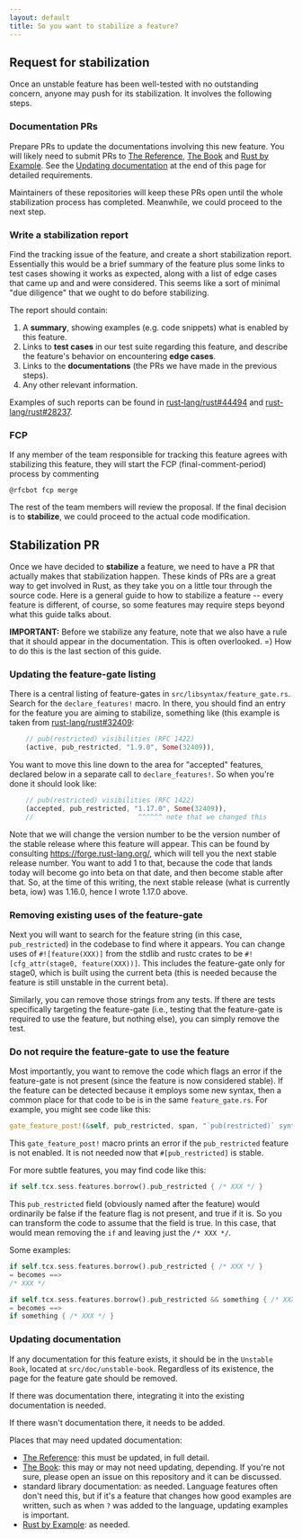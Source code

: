 ```yaml
---
layout: default
title: So you want to stabilize a feature?
---
```


## Request for stabilization

Once an unstable feature has been well-tested with no outstanding concern, anyone may push for its stabilization. It involves the following steps.

### Documentation PRs

Prepare PRs to update the documentations involving this new feature. You will likely need to submit PRs to [The Reference], [The Book] and [Rust by Example]. See the [Updating documentation](#updating-documentation) at the end of this page for detailed requirements.

Maintainers of these repositories will keep these PRs open until the whole stabilization process has completed. Meanwhile, we could proceed to the next step.

### Write a stabilization report

Find the tracking issue of the feature, and create a short stabilization report. Essentially this would be a brief summary of the feature plus some links to test cases showing it works as expected, along with a list of edge cases that came up and and were considered. This seems like a sort of minimal "due diligence" that we ought to do before stabilizing.

The report should contain:

1. A **summary**, showing examples (e.g. code snippets) what is enabled by this feature.
2. Links to **test cases** in our test suite regarding this feature, and describe the feature's behavior on encountering **edge cases**.
3. Links to the **documentations** (the PRs we have made in the previous steps).
4. Any other relevant information.

Examples of such reports can be found in [rust-lang/rust#44494](https://github.com/rust-lang/rust/issues/44494#issuecomment-360191474) and [rust-lang/rust#28237](https://github.com/rust-lang/rust/issues/28237#issuecomment-363374130).

### FCP

If any member of the team responsible for tracking this feature agrees with stabilizing this feature, they will start the FCP (final-comment-period) process by commenting

```
@rfcbot fcp merge
```

The rest of the team members will review the proposal. If the final decision is to **stabilize**, we could proceed to the actual code modification.

## Stabilization PR

Once we have decided to **stabilize** a feature, we need to have a PR that actually makes that stabilization happen. These kinds of PRs are a great way to get involved in Rust, as they take you on a little tour through the source code. Here is a general guide to how to stabilize a feature -- every feature is different, of course, so some features may require steps beyond what this guide talks about.

**IMPORTANT:** Before we stabilize any feature, note that we also have a rule that it should appear in the documentation. This is often overlooked. =) How to do this is the last section of this guide.

### Updating the feature-gate listing

There is a central listing of feature-gates in `src/libsyntax/feature_gate.rs`. Search for the `declare_features!` macro. In there, you should find an entry for the feature you are aiming to stabilize, something like (this example is taken from [rust-lang/rust#32409](https://github.com/rust-lang/rust/issues/32409):

```rust
    // pub(restricted) visibilities (RFC 1422)
    (active, pub_restricted, "1.9.0", Some(32409)),
```

You want to move this line down to the area for "accepted" features, declared below in a separate call to `declare_features!`. So when you're done it should look like:

```rust
    // pub(restricted) visibilities (RFC 1422)
    (accepted, pub_restricted, "1.17.0", Some(32409)),
    //                          ^^^^^^ note that we changed this
```

Note that we will change the version number to be the version number of the stable release where this feature will appear. This can be found by consulting https://forge.rust-lang.org/, which will tell you the next stable release number. You want to add 1 to that, because the code that lands today will become go into beta on that date, and then become stable after that. So, at the time of this writing, the next stable release (what is currently beta, iow) was 1.16.0, hence I wrote 1.17.0 above.

### Removing existing uses of the feature-gate

Next you will want to search for the feature string (in this case, `pub_restricted`) in the codebase to find where it appears. You can change uses of `#![feature(XXX)]` from the stdlib and rustc crates to be `#![cfg_attr(stage0, feature(XXX))]`. This includes the feature-gate only for stage0, which is built using the current beta (this is needed because the feature is still unstable in the current beta).

Similarly, you can remove those strings from any tests. If there are tests specifically targeting the feature-gate (i.e., testing that the feature-gate is required to use the feature, but nothing else), you can simply remove the test.

### Do not require the feature-gate to use the feature

Most importantly, you want to remove the code which flags an error if the feature-gate is not present (since the feature is now considered stable). If the feature can be detected because it employs some new syntax, then a common place for that code to be is in the same `feature_gate.rs`. For example, you might see code like this:

```rust
gate_feature_post!(&self, pub_restricted, span, "`pub(restricted)` syntax is experimental");
```

This `gate_feature_post!` macro prints an error if the `pub_restricted` feature is not enabled. It is not needed now that `#[pub_restricted]` is stable. 

For more subtle features, you may find code like this:

```rust
if self.tcx.sess.features.borrow().pub_restricted { /* XXX */ }
```

This `pub_restricted` field (obviously named after the feature) would ordinarily be false if the feature flag is not present, and true if it is. So you can transform the code to assume that the field is true. In this case, that would mean removing the `if` and leaving just the `/* XXX */`.

Some examples:

```rust
if self.tcx.sess.features.borrow().pub_restricted { /* XXX */ }
= becomes ==>
/* XXX */

if self.tcx.sess.features.borrow().pub_restricted && something { /* XXX */ }
= becomes ==>
if something { /* XXX */ }
```

### Updating documentation

If any documentation for this feature exists, it should be in the `Unstable Book`, located at `src/doc/unstable-book`.
Regardless of its existence, the page for the feature gate should be removed.

If there was documentation there, integrating it into the existing documentation is needed.

If there wasn't documentation there, it needs to be added.

Places that may need updated documentation:

* [The Reference]: this must be updated, in full detail.
* [The Book]: this may or may not need
  updating, depending. If you're not sure, please open an issue on this
  repository and it can be discussed.
* standard library documentation: as needed. Language features often don't need this, but if it's a
  feature that changes how good examples are written, such as when `?` was added to the language,
  updating examples is important.
* [Rust by Example]: as needed.

[The Reference]: https://github.com/rust-lang-nursery/reference
[The Book]: https://github.com/rust-lang/book
[Rust by Example]: https://github.com/rust-lang/rust-by-example
